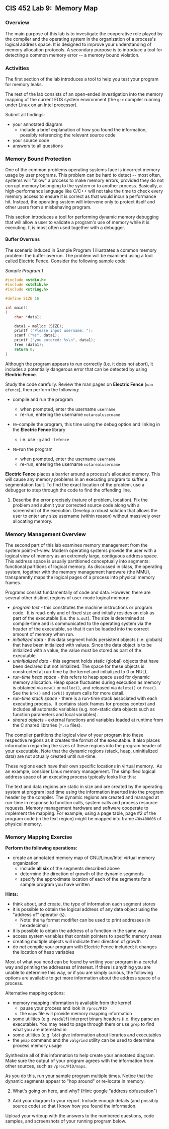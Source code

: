 CIS 452 Lab 9:  Memory Map
------------------------------------------------------------------------

### Overview

The main purpose of this lab is to investigate the cooperative role played by
the compiler and the operating system in the organization of a process's
logical address space.
It is designed to improve your understanding of memory allocation protocols.
A secondary purpose is to introduce a tool for detecting a common memory error
-- a memory bound violation.

### Activities

The first section of the lab introduces a tool to help you test your program
for memory leaks.

The rest of the lab consists of an open-ended investigation into the memory
mapping of the current EOS system environment
(the `gcc` compiler running under Linux on an Intel processor).

Submit all findings:

- your annotated diagram
    * include a brief explanation of how you found the information,
      possibly referencing the relevant source code
- your source code
- answers to all questions

### Memory Bound Protection

One of the common problems operating systems face is incorrect memory usage by
user programs.
This problem can be hard to detect --
most often, systems will "allow" a process to make memory errors,
provided they do not corrupt memory belonging to the system or to another
process.
Basically, a high-performance language like C/C++ will not take the time to
check every memory access to ensure it is correct as that would incur a
performance hit.
Instead, the operating system will intervene only to protect itself and other
users from a misbehaving program.

This section introduces a tool for performing dynamic memory debugging that
will allow a user to validate a program's use of memory while it is executing.
It is most often used together with a debugger.

#### Buffer Overruns

The scenario induced in Sample Program 1 illustrates a common memory problem:
the buffer overrun.
The problem will be examined using a tool called Electric Fence.
Consider the following sample code:

*Sample Program 1*

```c
#include <stdio.h>
#include <stdlib.h>
#include <string.h>

#define SIZE 16

int main()
{
    char *data1;

    data1 = malloc (SIZE);
    printf ("Please input username: ");
    scanf ("%s", data1);
    printf ("you entered: %s\n", data1);
    free (data1);
    return 0;
}
```

Although the program appears to run correctly (i.e. it does not abort),
it includes a potentially dangerous error that can be detected by using
**Electric Fence**.

Study the code carefully.
Review the man pages on **Electric Fence** (`man efence`),
then perform the following:

* compile and run the program
    * when prompted, enter the username `username`
    * re-run, entering the username `notarealusername`

* re-compile the program,
  this time using the debug option and linking in the **Electric Fence**
  library
    -   i.e. use `-g` and `-lefence`

* re-run the program
    * when prompted, enter the username `username`
    * re-run, entering the username `notarealusername`

**Electric Fence** places a barrier around a process's allocated memory.
This will cause any memory problems in an executing program to suffer a
segmentation fault.
To find the exact location of the problem,
use a debugger to step through the code to find the offending line.

1. Describe the error precisely (nature of problem, location).  Fix the problem and submit your corrected source code along with a screenshot of the execution. Develop a robust solution that allows the user to enter any size username (within reason) without massively over allocating memory. 

### Memory Management Overview

The second part of this lab examines memory management from the system
point-of-view.
Modern operating systems provide the user with a logical view of memory as an
extremely large, contiguous address space.
This address space is usually partitioned conceptually into segments:
functional partitions of logical memory.
As discussed in class, the operating system,
together with the memory management hardware (the MMU),
transparently maps the logical pages of a process into physical memory frames.

Programs consist fundamentally of code and data.
However, there are several other distinct regions of user-mode logical memory:

- *program text* - this constitutes the machine instructions or program code. 
  It is read-only and of fixed size and initially resides on disk as part of the
  executable (i.e. the `a.out`).
  The size is determined at compile-time and is communicated to the operating
  system via the header of the executable,
  so that it can be loaded into the correct amount of memory when run.
- *initialized data* - this data segment holds persistent objects (i.e.
  globals) that have been initialized with values.
  Since the data object is to be initialized with a value,
  the value must be stored as part of the executable.
- *uninitialized data* - this segment holds static (global) objects that have
  been declared but not initialized.
  The space for these objects is constructed at run-time by the kernel and
  initialized to 0 or NULL.
- *run-time heap space* - this refers to heap space used for dynamic memory
  allocation.
  Heap space fluctuates during execution as memory is obtained via `new()` or
  `malloc()`,
  and released via `delete()` or `free()`.
  See the `brk()` and `sbrk()` system calls for more detail.
- *run-time stack space* - there is a run-time stack associated with each
  executing process. 
  It contains stack frames for process context and includes all automatic
  variables
  (e.g. non-static data objects such as function parameters and local
  variables).
- *shared objects* - external functions and variables loaded at runtime from the C shared
  libraries (`*.so` files).

The compiler partitions the logical view of your program into these respective
regions as it creates the format of the executable.
It also places information regarding the sizes of these regions into the
program header of your executable.
Note that the dynamic regions
(stack, heap, uninitialized data)
are not actually created until run-time.

These regions each have their own specific locations in virtual memory. 
As an example, consider Linux memory management.
The simplified logical address space of an executing process typically looks
like this:

<pl-figure file-name="memory-map-skeleton.gif" directory="clientFilesQuestion"
width="400px"></pl-figure>

The text and data regions are static in size and are created by the operating
system at program load time using the information inserted into the program
header by the compiler.
The dynamic regions are created and managed at run-time in response to function
calls,
system calls and process resource requests.
Memory management hardware and software cooperate to implement the mapping.
For example, using a page table, page #2 of the program code
(in the text region)
might be mapped into frame #`0x400006` of physical memory.

### Memory Mapping Exercise

**Perform the following operations:**

* create an annotated memory map of GNU/Linux/Intel virtual memory organization
    * include **all six** of the segments described above
    * determine the direction of growth of the dynamic segments
    * specify the approximate location of each of the segments for a sample
      program you have written

**Hints:**
* think about, and create, the type of information each segment stores
* it is possible to obtain the logical address of any data object using
  the "address of" operator (`&`).
    - Note: the `%p` format modifier can be used to print addresses (in
      hexadecimal)
* it is possible to obtain the address of a function in the same way
* access system variables that contain pointers to specific memory areas
* creating multiple objects will indicate their direction of growth
* do *not* compile your program with Electric Fence included;
  it changes the location of heap variables

Most of what you need can be found by writing your program in a careful way and
printing the addresses of interest.
If there is anything you are unable to determine this way,
or if you are simply curious,
the following options are available to get more information about the address
space of a process.

Alternative mapping options: 
* memory mapping information is available from the kernel
    * pause your process and look in `/proc/PID`
    * the `maps` file will provide memory mapping information
* some utilities (e.g.  `readelf`) interpret binary headers
  (i.e. they parse an executable).
  You may need to page through them or use `grep` to find what you are
  interested in
* some utilities (e.g. `ldd`) give information about libraries and executables
* the `pmap` command and the `valgrind` utility can be used to determine
  process memory usage

Synthesize all of this information to help create your annotated diagram. Make sure the output 
of your program agrees with the information from other sources, such as `/proc/PID/maps`.

As you do this, run your sample program multiple times. Notice that the dynamic segments appear to "hop around" or re-locate in memory.


2. What's going on here, and why? (Hint: google "address obfuscation")


3. Add your diagram to your report.
   Include enough details (and possibly source code)
   so that I know how you found the information.


Upload your writeup with the answers to the numbered questions, code samples,
and screenshots of your running program below.